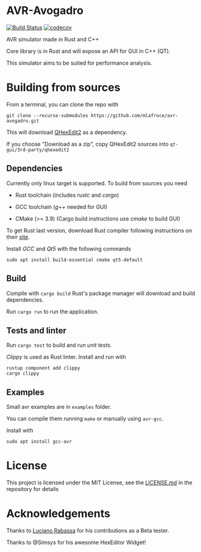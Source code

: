 # AVR-Avogadro

[![Build Status](https://travis-ci.org/mlafroce/avr-avogadro.svg?branch=development)](https://travis-ci.org/mlafroce/avr-avogadro)
[![codecov](https://codecov.io/gh/mlafroce/avr-avogadro/branch/development/graph/badge.svg)](https://codecov.io/gh/mlafroce/avr-avogadro)

AVR simulator made in Rust and C++

Core library is in Rust and will expose an API for GUI in C++ (QT).

This simulator aims to be suited for performance analysis.

# Building from sources

From a terminal, you can clone the repo with 

~~~
git clone --recurse-submodules https://github.com/mlafroce/avr-avogadro.git
~~~

This will download [QHexEdit2](https://github.com/Simsys/qhexedit2/) as a dependency.

If you choose "Download as a zip", copy QHexEdit2 sources into `qt-gui/3rd-party/qhexedit2`


## Dependencies

Currently only linux target is supported.  To build from sources you need

* Rust toolchain (includes *rustc* and *cargo*)

* GCC toolchain  (*g++* needed for GUI)

* CMake (>= 3.9) (Cargo build instructions use *cmake* to build GUI)

To get Rust last version, download Rust compiler following instructions on their [site](https://www.rust-lang.org/tools/install).

Install *GCC* and *Qt5* with the following commands

~~~
sudo apt install build-essential cmake qt5-default
~~~

## Build

Compile with `cargo build` Rust's package manager will download and build dependencies.

Run `cargo run` to run the application.

## Tests and linter

Run `cargo test` to build and run *unit tests*.

*Clippy* is used as Rust linter. Install and run with

~~~
rustup component add clippy
cargo clippy
~~~

## Examples

Small avr examples are in `examples` folder.

You can compile them running `make` or manually using `avr-gcc`.

Install with

~~~
sudo apt install gcc-avr
~~~

# License

This project is licensed under the MIT License, see the [LICENSE.md](https://github.com/mlafroce/avr-avogadro/blob/development/LICENSE.md) in the repository for details

# Acknowledgements

Thanks to [Luciano Rabassa](https://www.facebook.com/profile.php?id=100015059700810) for his contributions as a Beta tester.

Thanks to @Simsys for his awesome HexEditor Widget!
